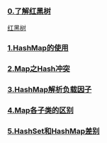 ### [0.了解红黑树](/notes/collection/红黑树.md)

<a href="/notes/collection/红黑树.md">红黑树</a></p></div><div class="mask"></div></section>

### [1.HashMap的使用](/notes/collection/4.hashmap.md)

### [2.Map之Hash冲突](/notes/collection/Map之Hash冲突.md)

### [3.HashMap解析负载因子](/notes/collection/HashMap解析负载因子.md)

### [4.Map各子类的区别](/notes/collection/HashMap,HashTable,ConcurrentHashMap三者区别.md)

### [5.HashSet和HashMap差别](/notes/collection/HashSet和HashMap区别.md)

